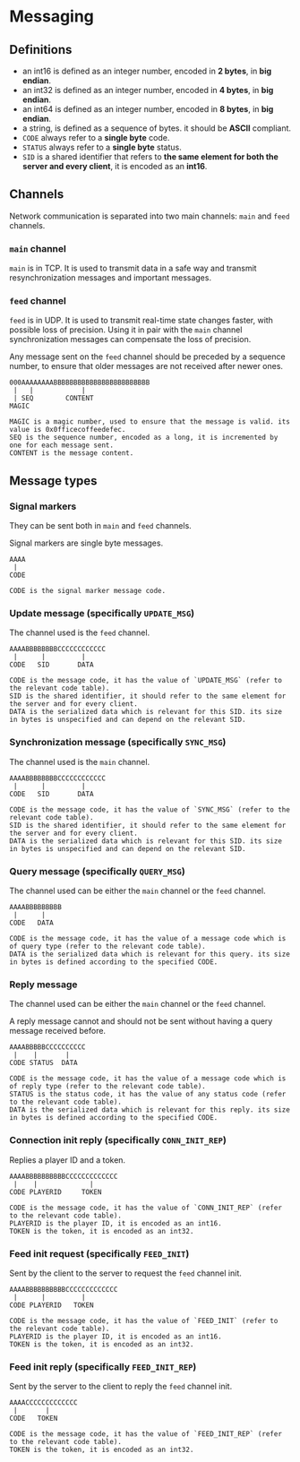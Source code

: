 # Messaging

## Definitions

- an int16 is defined as an integer number, encoded in **2 bytes**, in **big endian**.
- an int32 is defined as an integer number, encoded in **4 bytes**, in **big endian**.
- an int64 is defined as an integer number, encoded in **8 bytes**, in **big endian**.
- a string, is defined as a sequence of bytes. it should be **ASCII** compliant.
- `CODE` always refer to a **single byte** code.
- `STATUS` always refer to a **single byte** status.
- `SID` is a shared identifier that refers to **the same element for both the server and every client**, it is encoded as an **int16**.

## Channels

Network communication is separated into two main channels: `main` and `feed` channels.

### `main` channel

`main` is in TCP. It is used to transmit data in a safe way and transmit resynchronization messages and important messages.

### `feed` channel

`feed` is in UDP. It is used to transmit real-time state changes faster, with possible loss of precision. Using it in pair with the `main` channel synchronization messages can compensate the loss of precision.

Any message sent on the `feed` channel should be preceded by a sequence number, to ensure that older messages are not received after newer ones.

```
000AAAAAAAABBBBBBBBBBBBBBBBBBBBBBBB
 |   |            |
 | SEQ        CONTENT
MAGIC

MAGIC is a magic number, used to ensure that the message is valid. its value is 0x0fficecoffeedefec.
SEQ is the sequence number, encoded as a long, it is incremented by one for each message sent.
CONTENT is the message content.
```

## Message types

### Signal markers

They can be sent both in `main` and `feed` channels.

Signal markers are single byte messages.

```
AAAA
 |
CODE

CODE is the signal marker message code.
```

### Update message (specifically `UPDATE_MSG`)

The channel used is the `feed` channel.

```
AAAABBBBBBBBCCCCCCCCCCCC
 |      |         |
CODE   SID       DATA

CODE is the message code, it has the value of `UPDATE_MSG` (refer to the relevant code table).
SID is the shared identifier, it should refer to the same element for the server and for every client.
DATA is the serialized data which is relevant for this SID. its size in bytes is unspecified and can depend on the relevant SID.
```

### Synchronization message (specifically `SYNC_MSG`)

The channel used is the `main` channel.

```
AAAABBBBBBBBCCCCCCCCCCCC
 |      |         |
CODE   SID       DATA

CODE is the message code, it has the value of `SYNC_MSG` (refer to the relevant code table).
SID is the shared identifier, it should refer to the same element for the server and for every client.
DATA is the serialized data which is relevant for this SID. its size in bytes is unspecified and can depend on the relevant SID.
```

### Query message (specifically `QUERY_MSG`)

The channel used can be either the `main` channel or the `feed` channel.

```
AAAABBBBBBBBB
 |      |
CODE   DATA

CODE is the message code, it has the value of a message code which is of query type (refer to the relevant code table).
DATA is the serialized data which is relevant for this query. its size in bytes is defined according to the specified CODE.
```

### Reply message

The channel used can be either the `main` channel or the `feed` channel.

A reply message cannot and should not be sent without having a query message received before.

```
AAAABBBBBCCCCCCCCCC
 |    |       |
CODE STATUS  DATA

CODE is the message code, it has the value of a message code which is of reply type (refer to the relevant code table).
STATUS is the status code, it has the value of any status code (refer to the relevant code table).
DATA is the serialized data which is relevant for this reply. its size in bytes is defined according to the specified CODE.
```

### Connection init reply (specifically `CONN_INIT_REP`)

Replies a player ID and a token.

```
AAAABBBBBBBBBBCCCCCCCCCCCCC
 |    |             |
CODE PLAYERID     TOKEN

CODE is the message code, it has the value of `CONN_INIT_REP` (refer to the relevant code table).
PLAYERID is the player ID, it is encoded as an int16.
TOKEN is the token, it is encoded as an int32.
```


### Feed init request (specifically `FEED_INIT`)

Sent by the client to the server to request the `feed` channel init.

```
AAAABBBBBBBBBBCCCCCCCCCCCCC
 |      |         |
CODE PLAYERID   TOKEN

CODE is the message code, it has the value of `FEED_INIT` (refer to the relevant code table).
PLAYERID is the player ID, it is encoded as an int16.
TOKEN is the token, it is encoded as an int32.
```

### Feed init reply (specifically `FEED_INIT_REP`)

Sent by the server to the client to reply the `feed` channel init.

```
AAAACCCCCCCCCCCCC
 |       |
CODE   TOKEN

CODE is the message code, it has the value of `FEED_INIT_REP` (refer to the relevant code table).
TOKEN is the token, it is encoded as an int32.
```